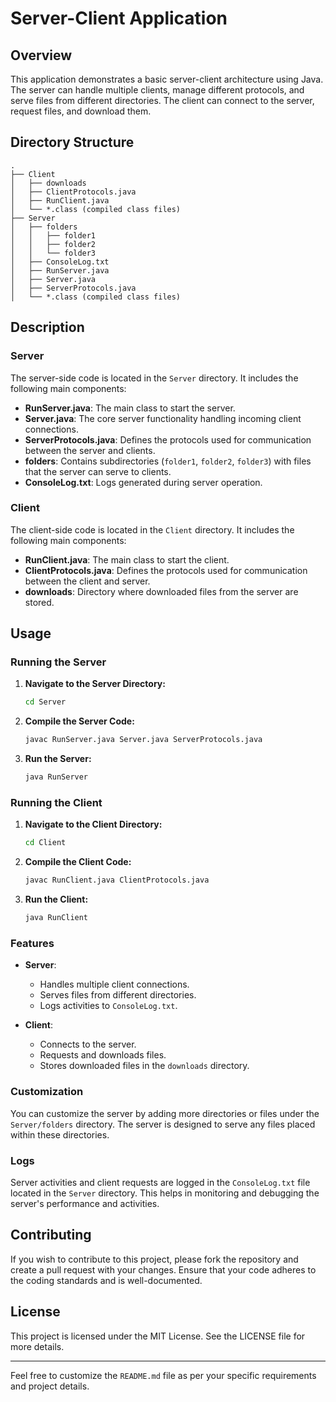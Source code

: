 # Server-Client Application

## Overview

This application demonstrates a basic server-client architecture using Java. The server can handle multiple clients, manage different protocols, and serve files from different directories. The client can connect to the server, request files, and download them.

## Directory Structure

```
.
├── Client
│   ├── downloads
│   ├── ClientProtocols.java
│   ├── RunClient.java
│   └── *.class (compiled class files)
├── Server
│   ├── folders
│   │   ├── folder1
│   │   ├── folder2
│   │   └── folder3
│   ├── ConsoleLog.txt
│   ├── RunServer.java
│   ├── Server.java
│   ├── ServerProtocols.java
│   └── *.class (compiled class files)
```

## Description

### Server

The server-side code is located in the `Server` directory. It includes the following main components:

- **RunServer.java**: The main class to start the server.
- **Server.java**: The core server functionality handling incoming client connections.
- **ServerProtocols.java**: Defines the protocols used for communication between the server and clients.
- **folders**: Contains subdirectories (`folder1`, `folder2`, `folder3`) with files that the server can serve to clients.
- **ConsoleLog.txt**: Logs generated during server operation.

### Client

The client-side code is located in the `Client` directory. It includes the following main components:

- **RunClient.java**: The main class to start the client.
- **ClientProtocols.java**: Defines the protocols used for communication between the client and server.
- **downloads**: Directory where downloaded files from the server are stored.

## Usage

### Running the Server

1. **Navigate to the Server Directory:**
   ```bash
   cd Server
   ```

2. **Compile the Server Code:**
   ```bash
   javac RunServer.java Server.java ServerProtocols.java
   ```

3. **Run the Server:**
   ```bash
   java RunServer
   ```

### Running the Client

1. **Navigate to the Client Directory:**
   ```bash
   cd Client
   ```

2. **Compile the Client Code:**
   ```bash
   javac RunClient.java ClientProtocols.java
   ```

3. **Run the Client:**
   ```bash
   java RunClient
   ```

### Features

- **Server**:
  - Handles multiple client connections.
  - Serves files from different directories.
  - Logs activities to `ConsoleLog.txt`.

- **Client**:
  - Connects to the server.
  - Requests and downloads files.
  - Stores downloaded files in the `downloads` directory.

### Customization

You can customize the server by adding more directories or files under the `Server/folders` directory. The server is designed to serve any files placed within these directories.

### Logs

Server activities and client requests are logged in the `ConsoleLog.txt` file located in the `Server` directory. This helps in monitoring and debugging the server's performance and activities.

## Contributing

If you wish to contribute to this project, please fork the repository and create a pull request with your changes. Ensure that your code adheres to the coding standards and is well-documented.

## License

This project is licensed under the MIT License. See the LICENSE file for more details.

---

Feel free to customize the `README.md` file as per your specific requirements and project details.
